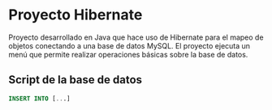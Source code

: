 # Proyecto Hibernate
Proyecto desarrollado en Java que hace uso de Hibernate para el mapeo de objetos conectando a una base de datos MySQL.
El proyecto ejecuta un menú que permite realizar operaciones básicas sobre la base de datos.

## Script de la base de datos

```sql
INSERT INTO [...]
```
